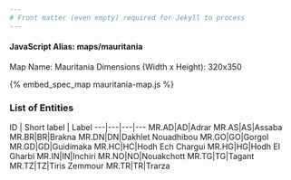 ```yaml
---
# Front matter (even empty) required for Jekyll to process
---
```


#### JavaScript Alias: maps/mauritania

Map Name: Mauritania
Dimensions (Width x Height): 320x350



{% embed_spec_map mauritania-map.js %}

### List of Entities

ID | Short label | Label
---|---|---|---
MR.AD|AD|Adrar
MR.AS|AS|Assaba
MR.BR|BR|Brakna
MR.DN|DN|Dakhlet Nouadhibou
MR.GO|GO|Gorgol
MR.GD|GD|Guidimaka
MR.HC|HC|Hodh Ech Chargui
MR.HG|HG|Hodh El Gharbi
MR.IN|IN|Inchiri
MR.NO|NO|Nouakchott
MR.TG|TG|Tagant
MR.TZ|TZ|Tiris Zemmour
MR.TR|TR|Trarza

